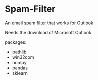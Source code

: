 # Spam-Filter
An email spam filter that works for Outlook

Needs the download of Microsoft Outlook

packages:
  - pathlib
  - win32com
  - numpy
  - pandas
  - sklearn

